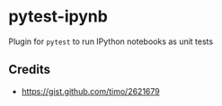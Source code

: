 pytest-ipynb
============

Plugin for `pytest` to run IPython notebooks as unit tests

## Credits

* <https://gist.github.com/timo/2621679>

